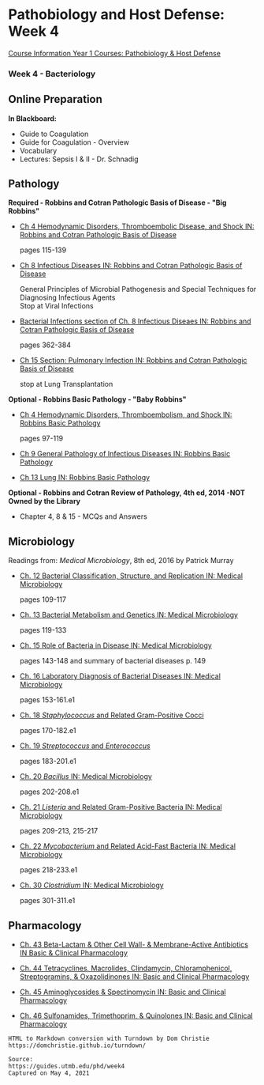# Pathobiology and Host Defense: Week 4

[Course Information Year 1 Courses: Pathobiology & Host Defense](/phd/course-information.md)

### Week 4 - Bacteriology

## Online Preparation

**In Blackboard:**

*   Guide to Coagulation
*   Guide for Coagulation - Overview
*   Vocabulary
*   Lectures: Sepsis I & II - Dr. Schnadig

## Pathology

**Required - Robbins and Cotran Pathologic Basis of Disease - "Big Robbins"**

*   [Ch 4 Hemodynamic Disorders, Thromboembolic Disease, and Shock IN: Robbins and Cotran Pathologic Basis of Disease](http://libux.utmb.edu/login?url=https://www.clinicalkey.com/#!/content/book/3-s2.0-B9780323531139000042)
    
    pages 115-139
    
*   [Ch 8 Infectious Diseases IN: Robbins and Cotran Pathologic Basis of Disease](http://libux.utmb.edu/login?url=https://www.clinicalkey.com/#!/content/book/3-s2.0-B978032353113900008X)
    
    General Principles of Microbial Pathogenesis and Special Techniques for Diagnosing Infectious Agents  
    Stop at Viral Infections
    
*   [Bacterial Infections section of Ch. 8 Infectious Diseaes IN: Robbins and Cotran Pathologic Basis of Disease](http://libux.utmb.edu/login?url=https://www.clinicalkey.com/#!/content/book/3-s2.0-B978032353113900008X?scrollTo=%23hl0002481)
    
    pages 362-384
    
*   [Ch 15 Section: Pulmonary Infection IN: Robbins and Cotran Pathologic Basis of Disease](http://libux.utmb.edu/login?url=https://www.clinicalkey.com/#!/content/book/3-s2.0-B9780323531139000157?scrollTo=%23hl0003071)
    
    stop at Lung Transplantation
    

**Optional - Robbins Basic Pathology - "Baby Robbins"**

*   [Ch 4 Hemodynamic Disorders, Thromboembolism, and Shock IN: Robbins Basic Pathology](http://libux.utmb.edu/login?url=https://www.clinicalkey.com/#!/content/book/3-s2.0-B9780323353175000041)
    
    pages 97-119
    
*   [Ch 9 General Pathology of Infectious Diseases IN: Robbins Basic Pathology](http://libux.utmb.edu/login?url=https://www.clinicalkey.com/#!/content/book/3-s2.0-B9780323353175000090)
    
*   [Ch 13 Lung IN: Robbins Basic Pathology](http://libux.utmb.edu/login?url=https://www.clinicalkey.com/#!/content/book/3-s2.0-B9780323353175000132)
    

**Optional - Robbins and Cotran Review of Pathology, 4th ed, 2014 -NOT Owned by the Library**

*   Chapter 4, 8 & 15 - MCQs and Answers

## Microbiology

Readings from: _Medical Microbiology_, 8th ed, 2016 by Patrick Murray

*   [Ch. 12 Bacterial Classification, Structure, and Replication IN: Medical Microbiology](http://libux.utmb.edu/login?url=https://www.clinicalkey.com/#!/content/book/3-s2.0-B9780323673228000129)
    
    pages 109-117
    
*   [Ch. 13 Bacterial Metabolism and Genetics IN: Medical Microbiology](http://libux.utmb.edu/login?url=https://www.clinicalkey.com/#!/content/book/3-s2.0-B9780323673228000130)
    
    pages 119-133
    
*   [Ch. 15 Role of Bacteria in Disease IN: Medical Microbiology](http://libux.utmb.edu/login?url=https://www.clinicalkey.com/#!/content/book/3-s2.0-B9780323673228000154)
    
    pages 143-148 and summary of bacterial diseases p. 149
    
*   [Ch. 16 Laboratory Diagnosis of Bacterial Diseases IN: Medical Microbiology](https://www.clinicalkey.com/#!/content/book/3-s2.0-B9780323673228000166)
    
    pages 153-161.e1
    
*   [Ch. 18 _Staphylococcus_ and Related Gram-Positive Cocci](http://libux.utmb.edu/login?url=https://www.clinicalkey.com/#!/content/book/3-s2.0-B978032367322800018X)
    
    pages 170-182.e1
    
*   [Ch. 19 _Streptococcus_ and _Enterococcus_](http://libux.utmb.edu/login?url=https://www.clinicalkey.com/#!/content/book/3-s2.0-B9780323673228000191)
    
    pages 183-201.e1
    
*   [Ch. 20 _Bacillus_ IN: Medical Microbiology](http://libux.utmb.edu/login?url=https://www.clinicalkey.com/#!/content/book/3-s2.0-B9780323673228000208)
    
    pages 202-208.e1
    
*   [Ch. 21 _Listeria_ and Related Gram-Positive Bacteria IN: Medical Microbiology](http://libux.utmb.edu/login?url=https://www.clinicalkey.com/#!/content/book/3-s2.0-B978032367322800021X)
    
    pages 209-213, 215-217
    
*   [Ch. 22 _Mycobacterium_ and Related Acid-Fast Bacteria IN: Medical Microbiology](http://libux.utmb.edu/login?url=https://www.clinicalkey.com/#!/content/book/3-s2.0-B9780323673228000221)
    
    pages 218-233.e1
    
*   [Ch. 30 _Clostridium_ IN: Medical Microbiology](https://www.clinicalkey.com/#!/content/book/3-s2.0-B9780323673228000300)
    
    pages 301-311.e1
    

## Pharmacology

*   [Ch. 43 Beta-Lactam & Other Cell Wall- & Membrane-Active Antibiotics IN Basic & Clinical Pharmacology](http://libux.utmb.edu/login?url=https://accessmedicine.mhmedical.com/content.aspx?bookid=2988&sectionid=250601638)
    
*   [Ch. 44 Tetracyclines, Macrolides, Clindamycin, Chloramphenicol, Streptogramins, & Oxazolidinones IN: Basic and Clinical Pharmacology](http://libux.utmb.edu/login?url=https://accessmedicine.mhmedical.com/content.aspx?bookid=2988&sectionid=250601804)
    
*   [Ch. 45 Aminoglycosides & Spectinomycin IN: Basic and Clinical Pharmacology](http://libux.utmb.edu/login?url=https://accessmedicine.mhmedical.com/content.aspx?bookid=2988&sectionid=250601945)
    
*   [Ch. 46 Sulfonamides, Trimethoprim, & Quinolones IN: Basic and Clinical Pharmacology](http://libux.utmb.edu/login?url=https://accessmedicine.mhmedical.com/content.aspx?bookid=2988&sectionid=250602053)

```
HTML to Markdown conversion with Turndown by Dom Christie
https://domchristie.github.io/turndown/

Source:
https://guides.utmb.edu/phd/week4
Captured on May 4, 2021
```
